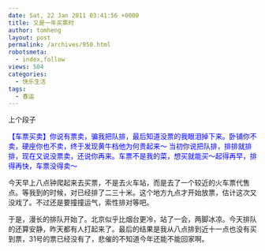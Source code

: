 ```yaml
---
date: Sat, 22 Jan 2011 03:41:56 +0000
title: 又是一年买票时
author: tomheng
layout: post
permalink: /archives/950.html
robotsmeta:
  - index,follow
views: 504
categories:
  - 快乐生活
tags:
  - 春运
---
```

上个段子

<span style="color: #0000ff;"> 【车票买卖】你说有票卖，骗我把队排，最后知道没票的我眼泪掉下来。卧铺你不卖，硬座你也不卖，终于发现黄牛档他为何贵起来～ 当初你说把队排，排排就排排，现在又说没票卖，还说你再来。车票不是我的菜，想买就能买～起得再早，排得再快，车票没得卖～ </span>

今天早上八点钟爬起来去买票，不是去火车站，而是去了一个较近的火车票代售点。等我到的时候，对已经排了二三十米。这个地方九点才开始放票，估计这次又没戏了。不过还是要撞撞运气，索性排对等吧。

于是，漫长的排队开始了。北京似乎比烟台更冷，站了一会，两脚冰凉。今天排队的还算安静，昨天都有人打起来了。最后的结果是我从八点排到近十一点也没有买到票，31号的票已经没有了，悲催的不知道今年还能不能回家啊。

